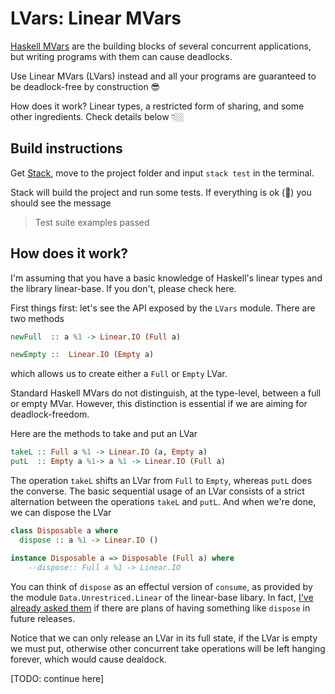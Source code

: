# LVars: Linear MVars 

[Haskell MVars]() are the building blocks of several concurrent applications, but writing programs with them can cause deadlocks. 

Use Linear MVars (LVars) instead and all your programs are guaranteed to be deadlock-free by construction 😎

How does it work? Linear types, a restricted form of sharing, and some other ingredients. Check details below 👇🏼

## Build instructions 

Get [Stack](https://docs.haskellstack.org/en/stable/), move to the project folder and input `stack test` in the terminal.

Stack will build the project and run some tests. If everything is ok (🤞) you should see the message 
> Test suite examples passed

## How does it work?

I'm assuming that you have a basic knowledge of Haskell's linear types and the library linear-base. If you don't, please check here. 

First things first: let's see the API exposed by the `LVars` module. There are two methods 

```haskell 
newFull  :: a %1 -> Linear.IO (Full a)

newEmpty ::  Linear.IO (Empty a)
```

which allows us to create either a `Full` or `Empty` LVar. 

Standard Haskell MVars do not distinguish, at the type-level, between a full or empty MVar. However, this distinction is essential if we are aiming for deadlock-freedom. 

Here are the methods to take and put an LVar 
```haskell
takeL :: Full a %1 -> Linear.IO (a, Empty a)
putL  :: Empty a %1-> a %1 -> Linear.IO (Full a)
```

The operation `takeL` shifts an LVar from `Full` to `Empty`, whereas `putL` does the converse. The basic sequential usage of an LVar consists of a strict alternation between the operations `takeL` and `putL`. And when we're done, we can dispose the LVar

```haskell 
class Disposable a where
  dispose :: a %1 -> Linear.IO ()

instance Disposable a => Disposable (Full a) where
    --dispose:: Full a %1 -> Linear.IO
```

You can think of `dispose` as an effectul version of `consume`, as provided by the module `Data.Unrestriced.Linear` of the linear-base libary. In fact, [I've already asked them](https://github.com/tweag/linear-base/issues/436) if there are plans of having something like `dispose` in future releases. 

Notice that we can only release an LVar in its full state, if the LVar is empty we must put, otherwise other concurrent take operations will be left hanging forever, which would cause dealdock. 

[TODO: continue here]

